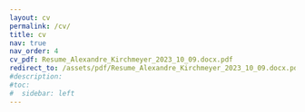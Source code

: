 ```yaml
---
layout: cv
permalink: /cv/
title: cv
nav: true
nav_order: 4
cv_pdf: Resume_Alexandre_Kirchmeyer_2023_10_09.docx.pdf
redirect_to: /assets/pdf/Resume_Alexandre_Kirchmeyer_2023_10_09.docx.pdf
#description: 
#toc:
#  sidebar: left
---
```


